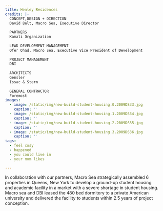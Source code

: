 ```yaml
---
title: Henley Residences
credits: |-
  CONCEPT,DESIGN + DIRECTION  
  David Belt, Macro Sea, Executive Director  
    
  PARTNERS  
  Kamali Organization  
    
  LEAD DEVELOPMENT MANAGEMENT  
  Ofer Ohad, Macro Sea, Executive Vice President of Development  
    
  PROJECT MANAGEMENT  
  DBI  
    
  ARCHITECTS  
  Gensler  
  Issac & Stern  
    
  GENERAL CONTRACTOR  
  Foremost
images:
  - image: /static/img/new-build-student-housing.0.2009DS33.jpg
    caption: ''
  - image: /static/img/new-build-student-housing.1.2009DS34.jpg
    caption: ''
  - image: /static/img/new-build-student-housing.2.2009DS35.jpg
    caption: ''
  - image: /static/img/new-build-student-housing.3.2009DS36.jpg
    caption: ''
tags:
  - feel cosy
  - happened
  - you could live in
  - your mom likes

---
```

In collaboration with our partners, Macro Sea strategically assembled 6 properties in Queens, New York to develop a ground-up student housing and academic facility in a market with a severe shortage in student housing. Macro sea and DBI leased the 480 bed dormitory to a private American university and delivered the facility to students within 2.5 years of project conception.
